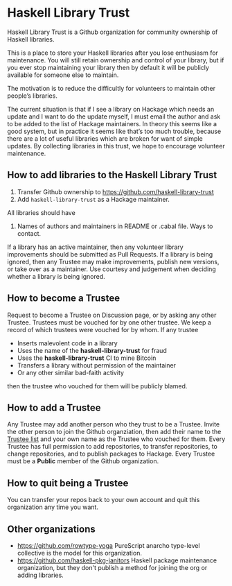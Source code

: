 # Haskell Library Trust

Haskell Library Trust is a Github organization for community ownership of Haskell libraries.

This is a place to store your Haskell libraries after you lose enthusiasm for maintenance.
You will still retain ownership and control of your library, but if you ever stop maintaining your library then by
default it will be publicly available for someone else to maintain.

The motivation is to reduce the difficultly for volunteers to maintain other people’s libraries.

The current situation is that if I see a library on Hackage which needs an update and I want to do the update myself,
I must email the author and ask to be added to the list of Hackage maintainers. In theory this seems like a good system,
but in practice it seems like that’s too much trouble, because there are a lot of useful libraries which are broken for want
of simple updates. By collecting libraries in this trust, we hope to encourage volunteer maintenance.

## How to add libraries to the Haskell Library Trust

1. Transfer Github ownership to https://github.com/haskell-library-trust
2. Add `haskell-library-trust` as a Hackage maintainer.

All libraries should have 

1. Names of authors and maintainers in README or .cabal file. Ways to contact.

If a library has an active maintainer, then any volunteer library improvements should be submitted as Pull Requests. If a library is being ignored,
then any Trustee may make improvements, publish new versions, or take over as a maintainer. Use courtesy and judgement when deciding whether
a library is being ignored.

## How to become a Trustee

Request to become a Trustee on Discussion page, or by asking any other Trustee. Trustees must be vouched for by one other trustee.
We keep a record of which trustees were vouched for by whom.
If any trustee 

* Inserts malevolent code in a library
* Uses the name of the __haskell-library-trust__ for fraud
* Uses the __haskell-library-trust__ CI to mine Bitcoin
* Transfers a library without permission of the maintainer
* Or any other similar bad-faith activity

then the trustee who vouched for them will be publicly blamed.

## How to add a Trustee

Any Trustee may add another person who they trust to be a Trustee. Invite the other person to join the Github organziation, then add their name to the [Trustee list](../TRUSTEES.md) and your own name as the Trustee who vouched for them. Every Trustee has full permission to add repositories, to transfer repositories, to change repositories, and to publish packages to Hackage. Every Trustee must be a __Public__ member of the Github organization.

## How to quit being a Trustee

You can transfer your repos back to your own account and quit this organization any time you want.

## Other organizations

* https://github.com/rowtype-yoga PureScript anarcho type-level collective is the model for this organization.
* https://github.com/haskell-pkg-janitors Haskell package maintenance organization, but they don't publish a method for joining the org or adding libraries.
